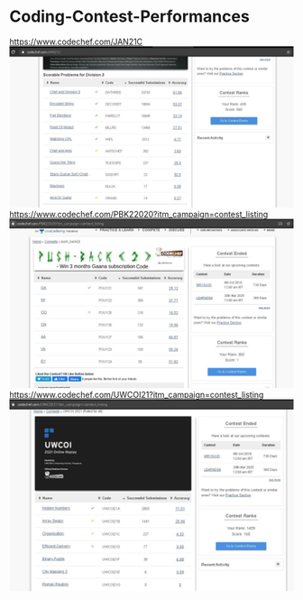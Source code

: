 # Coding-Contest-Performances
https://www.codechef.com/JAN21C
<img src=JAN21C.JPG>
https://www.codechef.com/PBK22020?itm_campaign=contest_listing
<img src=push_back(2).JPG>
https://www.codechef.com/UWCOI21?itm_campaign=contest_listing
<img src=UWCOI.JPG>

